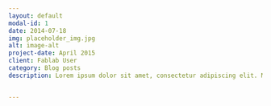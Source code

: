 ```yaml
---
layout: default
modal-id: 1
date: 2014-07-18
img: placeholder_img.jpg
alt: image-alt
project-date: April 2015
client: Fablab User
category: Blog posts
description: Lorem ipsum dolor sit amet, consectetur adipiscing elit. Maecenas eleifend faucibus elementum. Praesent laoreet non nunc eget ornare. Etiam eu posuere arcu. Praesent id ante lorem. Mauris sed enim in tortor condimentum dignissim. Curabitur eget ultrices risus, sed porta lacus. Cras auctor fermentum lectus, porttitor tristique felis elementum vel. Sed scelerisque lacinia nulla, a posuere lorem aliquet a. Nam vitae cursus justo, eget semper lacus. Nullam felis arcu, tempus et elementum ac, vulputate at neque. Nullam lectus libero, tincidunt nec placerat in, congue et purus. Praesent suscipit urna sed pharetra venenatis. Sed vel est et ex convallis faucibus. Morbi ullamcorper, augue non pellentesque tempus, erat magna porta urna, eget dictum neque ligula tempus mauris.


---
```

